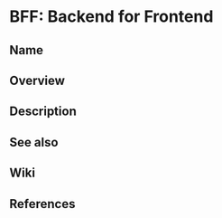 # BFF: Backend for Frontend

## Name

## Overview

## Description

## See also

## Wiki

## References
